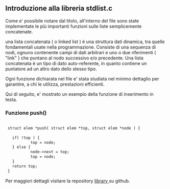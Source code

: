 ## Introduzione alla libreria stdlist.c

Come e' possibile notare dal titolo, all'interno 
del file sono state implementate le più importanti
funzioni sulle liste semplicemente concatenate. 

una lista concatenata ( o linked list ) è una struttura dati 
dinamica, tra quelle fondamentali usate nella programmazione. 
Consiste di una sequenza di nodi, ognuno contenente campi di 
dati arbitrari e uno o due riferimenti ( "link" ) che puntano 
al nodo successivo e/o precedente. Una lista concatenata è un 
tipo di dato auto-referente, in quanto contiene un puntatore 
ad un altro dato dello stesso tipo.

Ogni funzione dichiarata nel file e' stata studiata nel minimo
dettaglio per garantire, a chi le utilizza, prestazioni efficienti.

Qui di seguito, e' mostrato un esempio della funzione di inserimento
in testa.

### Funzione push()

```markdown
   
 struct elem *push( struct elem *top, struct elem *node ) {
           
   if( !top ) {
           top = node;
   } else {
           node->next = top;
           top = node;
   }
   return top;
 }
```

Per maggiori dettagli visitare la repository [ library ]( https://github.com/GiandomenicoIameo/library ) su github.
